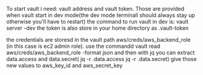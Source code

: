 To start vault  i need:
vault address and vault token. Those are provided when vault start in dev mode(the dev mode terminall should always stay up otherwise you'll have to restart)
the command to run vault in dev is: vault server -dev
the token is also store in your home directory as .vault-token

the credentials are storesd in the vault path aws/creds/aws_backend_role (in this case is ec2 admin role). use the commandd vault read aws/creds/aws_backend_role -format json and then with jq you can extract data.access and data.secret( jq -r .data.access jq -r .data.secret) give those new values to aws_key_id and aws_secret_key
